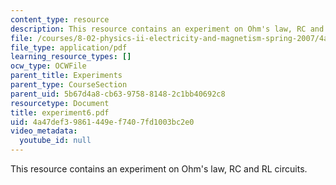 ```yaml
---
content_type: resource
description: This resource contains an experiment on Ohm's law, RC and RL circuits.
file: /courses/8-02-physics-ii-electricity-and-magnetism-spring-2007/4a47def39861449ef7407fd1003bc2e0_experiment6.pdf
file_type: application/pdf
learning_resource_types: []
ocw_type: OCWFile
parent_title: Experiments
parent_type: CourseSection
parent_uid: 5b67d4a8-cb63-9758-8148-2c1bb40692c8
resourcetype: Document
title: experiment6.pdf
uid: 4a47def3-9861-449e-f740-7fd1003bc2e0
video_metadata:
  youtube_id: null
---
```

This resource contains an experiment on Ohm's law, RC and RL circuits.

